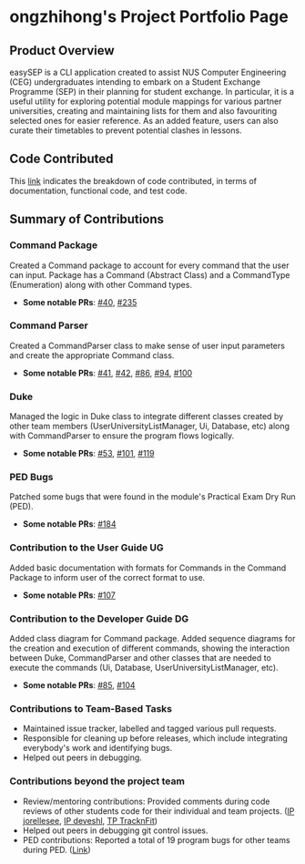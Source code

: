 # ongzhihong's Project Portfolio Page

## Product Overview
easySEP is a CLI application created to assist NUS Computer Engineering (CEG) undergraduates intending to embark on a Student Exchange Programme (SEP) in their planning for student exchange. In particular, it is a useful utility for exploring potential module mappings for various partner universities, creating and maintaining lists for them and also favouriting selected ones for easier reference. As an added feature, users can also curate their timetables to prevent potential clashes in lessons.

## Code Contributed
This [link](https://nus-cs2113-ay2223s1.github.io/tp-dashboard/?search=ongzhihong&breakdown=true&sort=groupTitle&sortWithin=title&since=2022-09-16&timeframe=commit&mergegroup=&groupSelect=groupByRepos&checkedFileTypes=docs~functional-code~test-code~other) indicates the breakdown of code contributed, in terms of documentation, functional code, and test code.

## Summary of Contributions

### Command Package

Created a Command package to account for every command that the user can input. Package has a Command (Abstract Class) and a CommandType (Enumeration) along with other Command types.

* **Some notable PRs**: [#40](https://github.com/AY2223S1-CS2113-W13-2/tp/pull/40), [#235](https://github.com/AY2223S1-CS2113-W13-2/tp/pull/235)

### Command Parser

Created a CommandParser class to make sense of user input parameters and create the appropriate Command class.

* **Some notable PRs**: [#41](https://github.com/AY2223S1-CS2113-W13-2/tp/pull/41), [#42](https://github.com/AY2223S1-CS2113-W13-2/tp/pull/42), [#86](https://github.com/AY2223S1-CS2113-W13-2/tp/pull/86), [#94](https://github.com/AY2223S1-CS2113-W13-2/tp/pull/94), [#100](https://github.com/AY2223S1-CS2113-W13-2/tp/pull/100)

### Duke

Managed the logic in Duke class to integrate different classes created by other team members (UserUniversityListManager, Ui, Database, etc) along with CommandParser to ensure the program flows logically.

* **Some notable PRs**: [#53](https://github.com/AY2223S1-CS2113-W13-2/tp/pull/53), [#101](https://github.com/AY2223S1-CS2113-W13-2/tp/pull/101), [#119](https://github.com/AY2223S1-CS2113-W13-2/tp/pull/119)

### PED Bugs

Patched some bugs that were found in the module's Practical Exam Dry Run (PED).

* **Some notable PRs**: [#184](https://github.com/AY2223S1-CS2113-W13-2/tp/pull/184)

### Contribution to the User Guide UG

Added basic documentation with formats for Commands in the Command Package to inform user of the correct format to use.

* **Some notable PRs**: [#107](https://github.com/AY2223S1-CS2113-W13-2/tp/pull/107)

### Contribution to the Developer Guide DG

Added class diagram for Command package. Added sequence diagrams for the creation and execution of different commands, showing the interaction between Duke, CommandParser and other classes that are needed to execute the commands (Ui, Database, UserUniversityListManager, etc).

* **Some notable PRs**: [#85](https://github.com/AY2223S1-CS2113-W13-2/tp/pull/85), [#104](https://github.com/AY2223S1-CS2113-W13-2/tp/pull/104)

### Contributions to Team-Based Tasks

* Maintained issue tracker, labelled and tagged various pull requests.
* Responsible for cleaning up before releases, which include integrating everybody's work and identifying bugs.
* Helped out peers in debugging.

### Contributions beyond the project team
* Review/mentoring contributions: Provided comments during code reviews of other students code for their individual and team projects. ([IP jorellesee](https://github.com/nus-cs2113-AY2223S1/ip/pull/25/files/57329172ca6f3eb3861e80a992e2a8919145441c), [IP deveshl](https://github.com/nus-cs2113-AY2223S1/ip/pull/63/files/c5cc698efd80722355ac09b3b3c64c17faf28986), [TP TracknFit](https://github.com/nus-cs2113-AY2223S1/tp/pull/4/files/82775595be55ebf1e2bc0ae149992e7fdaf86e79))
* Helped out peers in debugging git control issues.
* PED contributions: Reported a total of 19 program bugs for other teams during PED. ([Link](https://github.com/ongzhihong/ped/issues))